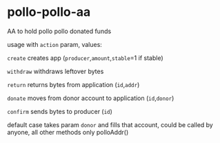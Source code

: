 # pollo-pollo-aa
AA to hold pollo pollo donated funds

usage with `action` param, values:

`create` creates app (`producer`,`amount`,`stable`=1 if stable)

`withdraw` withdraws leftover bytes

`return` returns bytes from application (`id`,`addr`)

`donate` moves from donor account to application (`id`,`donor`)

`confirm` sends bytes to producer (`id`)

default case takes param `donor` and fills that account, could be called by anyone, all other methods only polloAddr()
